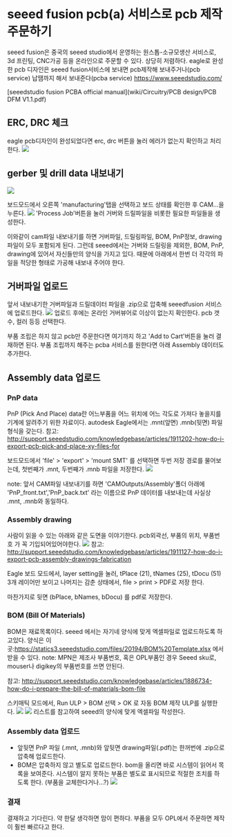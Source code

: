 # seeed fusion pcb(a) 서비스로 pcb 제작주문하기
seeed fusion은 중국의 seeed studio에서 운영하는 원스톱-소규모생산 서비스로, 3d 프린팅, CNC가공 등을 온라인으로 주문할 수 있다. 상당히 저렴하다.
eagle로 완성한  pcb 디자인은 seeed fusion서비스에 보내면 pcb제작해 보내주거나(pcb service) 납땜까지 해서 보내준다(pcba service)
https://www.seeedstudio.com/

[seeedstudio fusion PCBA official manual](wiki/Circuitry/PCB design/PCB DFM V1.1.pdf)

## ERC, DRC 체크
eagle pcb디자인이 완성되었다면 erc, drc 버튼을 눌러 에러가 없는지 확인하고 처리한다.
![](https://cl.ly/2fd4f0/Image%202020-01-18%20at%208.35.52%20%EC%98%A4%EC%A0%84.png)

## gerber 및 drill data 내보내기
![](https://cl.ly/832dd1/Image%202020-01-18%20at%209.58.05%20%EC%98%A4%EC%A0%84.png)

보드모드에서 오른쪽 'manufacturing'탭을 선택하고 보드 상태를 확인한 후  CAM...을 누른다.
![](https://cl.ly/78aaf7/Image%202020-01-18%20at%2010.12.20%20%EC%98%A4%EC%A0%84.png)
'Process Job'버튼을 눌러 거버와 드릴파일을 비롯한 필요한 파일들을 생성한다.

이와같이 cam파일 내보내기를 하면
거버파일, 드릴링파일, BOM, PnP정보, drawing파일이 모두 포함되게 된다. 그런데 seeed에서는 거버와 드릴링을 제외한, BOM, PnP, drawing에 있어서 자신들만의 양식을 가지고 있다. 때문에 아래에서 한번 더 각각의 파일을 적당한 형태로 가공해 내보내 주어야 한다.

## 거버파일 업로드
앞서 내보내기한 거버파일과 드릴데이터 파일을 .zip으로 압축해 seeedfusion 서비스에 업로드한다.
![](https://cl.ly/2cff61/Image%202020-01-18%20at%2010.23.34%20%EC%98%A4%ED%9B%84.png)
업로드 후에는 온라인 거버뷰어로 이상이 없는지 확인한다.
pcb 갯수, 컬러 등등 선택한다.

부품 조립은 하지 않고 pcb만 주문한다면 여기까지 하고 'Add to Cart'버튼을 눌러 결재하면 된다. 부품 조립까지 해주는 pcba 서비스를 원한다면 아래 Assembly 데이터도 추가한다.

## Assembly data 업로드
### PnP data
PnP (Pick And Place) data란 어느부품을 어느 위치에 어느 각도로 가져다 놓을지를 기계에 알려주기 위한 자료이다. autodesk Eagle에서는 .mnt(앞면) .mnb(뒷면) 파일형식을 갖는다.
참고: http://support.seeedstudio.com/knowledgebase/articles/1911202-how-do-i-export-pcb-pick-and-place-xy-files-for

보드모드에서 'file' > 'export' > 'mount SMT' 를 선택하면 두번 저장 경로를 물어보는데, 첫번째가 .mnt, 두번째가 .mnb 파일을 저장한다.
![](https://seeed.uservoice.com/assets/211124956/Eagle%20Export%20Mount%20SMD.PNG)

note: 앞서 CAM파일 내보내기를 하면 'CAMOutputs/Assembly'폴더 아래에 'PnP_front.txt','PnP_back.txt' 라는 이름으로 PnP 데이터를 내보내는데 사실상 .mnt, .mnb와 동일하다.

### Assembly drawing
사람이 읽을 수 있는 아래와 같은 도면을 이야기한다. pcb외곽선, 부품의 위치, 부품번호 가 꼭 기입되어있어야한다.
![](https://seeed.uservoice.com/assets/211122115/Print%20Preview.png)
참고: http://support.seeedstudio.com/knowledgebase/articles/1911127-how-do-i-export-pcb-assembly-drawings-fabrication

Eagle 보드 모드에서,
layer setting을 눌러,   tPlace (21), tNames (25), tDocu (51) 3개 레이어만 보이고 나머지는 감춘 상태에서,
file > print > PDF로 저장 한다.

마찬가지로 뒷면 (bPlace, bNames, bDocu) 를 pdf로 저장한다.

### BOM (Bill Of Materials)
BOM은 재료목록이다. seeed 에서는 자기네 양식에 맞게 엑셀파일로 업로드하도록 하고있다.
양식은 이곳:https://statics3.seeedstudio.com/files/20194/BOM%20Template.xlsx 에서 받을 수 있다.
note: MPN은 제조사 부품번호, 혹은 OPL부품인 경우 Seeed sku로, mouser나 digikey의 부품번호를 쓰면 안된다.

참고: http://support.seeedstudio.com/knowledgebase/articles/1886734-how-do-i-prepare-the-bill-of-materials-bom-file

스키매틱 모드에서, Run ULP > BOM 선택 > OK 로 자동 BOM 제작 ULP를 실행한다.
![](https://cl.ly/0adfe9/Image%202020-01-19%20at%206.55.38%20%EC%98%A4%EC%A0%84.png)
![](https://cl.ly/348953/Image%202020-01-19%20at%207.00.07%20%EC%98%A4%EC%A0%84.png)
리스트를 참고하여 seeed의 양식에 맞게 엑셀파일 작성한다.

### Assembly data 업로드
* 앞뒷면 PnP 파일 (.mnt, .mnb)와 앞뒷면 drawing파일(.pdf)는 한꺼번에 .zip으로 압축해 업로드한다.
* BOM은 압축하지 않고 별도로 업로드한다.
bom을 올리면 바로 시스템이 읽어서 목록을 보여준다. 시스템이 알지 못하는 부품은 별도로 표시되므로 적절한 조치를 하도록 한다. (부품을 교체한다거나...?)
![](https://cl.ly/aaf4fa/Image%202020-01-19%20at%207.37.48%20%EC%98%A4%EC%A0%84.png)

### 결재
결재하고 기다린다. 약 한달 생각하면 맘이 편하다. 부품을 모두  OPL에서 주문하면 제작이 훨씬 빠르다고 한다.
